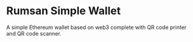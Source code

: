 # Rumsan Simple Wallet

A simple Ethereum wallet based on web3 complete with QR code printer and QR code scanner.